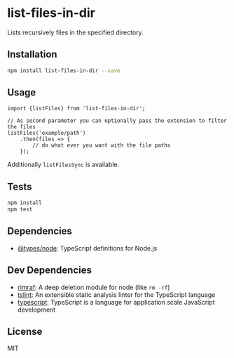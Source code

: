 # list-files-in-dir

Lists recursively files in the specified directory.

## Installation

```sh
npm install list-files-in-dir --save
```

## Usage

```
import {listFiles} from 'list-files-in-dir';

// As second parameter you can optionally pass the extension to filter the files
listFiles('example/path')
    .then(files => {
        // do what ever you want with the file paths
    });
```

Additionally `listFilesSync` is available.

## Tests

```sh
npm install
npm test
```

## Dependencies

- [@types/node](https://www.github.com/DefinitelyTyped/DefinitelyTyped.git): TypeScript definitions for Node.js

## Dev Dependencies

- [rimraf](): A deep deletion module for node (like `rm -rf`)
- [tslint](https://github.com/palantir/tslint): An extensible static analysis linter for the TypeScript language
- [typescript](https://github.com/Microsoft/TypeScript): TypeScript is a language for application scale JavaScript development


## License

MIT

